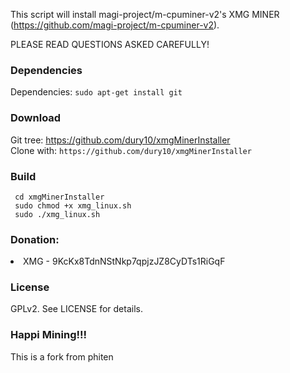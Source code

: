 This script will install magi-project/m-cpuminer-v2's XMG MINER (https://github.com/magi-project/m-cpuminer-v2).

PLEASE READ QUESTIONS ASKED CAREFULLY!

### Dependencies
Dependencies: `sudo apt-get install git`

### Download
Git tree: https://github.com/dury10/xmgMinerInstaller </br>
Clone with: `https://github.com/dury10/xmgMinerInstaller`

### Build
```
 cd xmgMinerInstaller
 sudo chmod +x xmg_linux.sh
 sudo ./xmg_linux.sh
```


### Donation:
<li>XMG -  9KcKx8TdnNStNkp7qpjzJZ8CyDTs1RiGqF</li>

### License
GPLv2. See LICENSE for details.

### Happi Mining!!!

This is a fork from phiten

